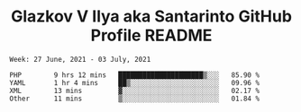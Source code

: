 <h1 align="center">Glazkov V Ilya aka Santarinto GitHub Profile README</h1>

<!--START_SECTION:waka-->
```text
Week: 27 June, 2021 - 03 July, 2021

PHP        9 hrs 12 mins   █████████████████████▒░░░   85.90 % 
YAML       1 hr 4 mins     ██▒░░░░░░░░░░░░░░░░░░░░░░   09.96 % 
XML        13 mins         ▓░░░░░░░░░░░░░░░░░░░░░░░░   02.17 % 
Other      11 mins         ▒░░░░░░░░░░░░░░░░░░░░░░░░   01.84 % 
```
<!--END_SECTION:waka-->
